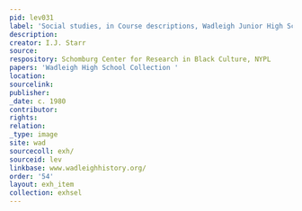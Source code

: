 ```yaml
---
pid: lev031
label: 'Social studies, in Course descriptions, Wadleigh Junior High School '
description:
creator: I.J. Starr
source:
respository: Schomburg Center for Research in Black Culture, NYPL
papers: 'Wadleigh High School Collection '
location:
sourcelink:
publisher:
_date: c. 1980
contributor:
rights:
relation:
_type: image
site: wad
sourcecoll: exh/
sourceid: lev
linkbase: www.wadleighhistory.org/
order: '54'
layout: exh_item
collection: exhsel
---
```

